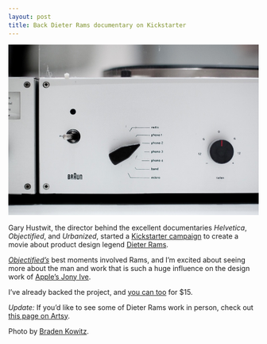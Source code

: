 ```yaml
---
layout: post
title: Back Dieter Rams documentary on Kickstarter
---
```


![Example of Dieter Rams work at Braun](/blog/images/2016/06/dieter-rams-braun.jpg)

Gary Hustwit, the director behind the excellent documentaries *Helvetica*, *Objectified*, and *Urbanized*, started a [Kickstarter campaign](https://www.kickstarter.com/projects/1019019367/rams-the-first-feature-documentary-about-dieter-ra) to create a movie about product design legend [Dieter Rams](https://en.wikipedia.org/wiki/Dieter_Rams).

[*Objectified’s*](http://www.hustwit.com/category/objectified/) best moments involved Rams, and I’m excited about seeing more about the man and work that is such a huge influence on the design work of [Apple’s Jony Ive](http://www.telegraph.co.uk/technology/apple/8555503/Dieter-Rams-Apple-has-achieved-something-I-never-did.html).

I’ve already backed the project, and [you can too](https://www.kickstarter.com/projects/1019019367/rams-the-first-feature-documentary-about-dieter-ra) for $15.

*Update:* If you’d like to see some of Dieter Rams work in person, check out [this page on Artsy](https://www.artsy.net/artist/dieter-rams).

<div class="footnotes">
  <p>Photo by <a href="https://www.flickr.com/photos/kowitz/6167491525/">Braden Kowitz</a>.</p>
</div>